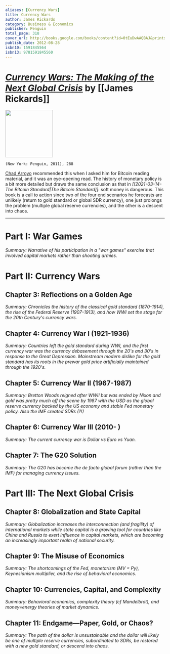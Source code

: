 ```yaml
---
aliases: [Currency Wars]
title: Currency Wars
author: James Rickards
category: Business & Economics
publisher: Penguin
total_page: 318
cover_url: http://books.google.com/books/content?id=0tEuDwAAQBAJ&printsec=frontcover&img=1&zoom=1&edge=curl&source=gbs_api
publish_date: 2012-08-28
isbn10: 1591845564
isbn13: 9781591845560
---
```

# [*Currency Wars: The Making of the Next Global Crisis*](https://www.amazon.com/Currency-Wars-Making-Global-Crisis/dp/1591845564) by [[James Rickards]]

<img src="https://images-na.ssl-images-amazon.com/images/I/51JSyLEs4YL._SX324_BO1,204,203,200_.jpg" width=150>

`(New York: Penguin, 2011), 288`

[Chad Arroyo](https://www.linkedin.com/in/chadarroyo/) recommended this when I asked him for Bitcoin reading material, and it was an eye-opening read. The history of monetary policy is a bit more detailed but draws the same conclusion as that in *[[2021-03-14-The Bitcoin Standard|The Bitcoin Standard]]*: soft money is dangerous. This book is a call to action since two of the four end scenarios he forecasts are unlikely (return to gold standard or global SDR currency), one just prolongs the problem (multiple global reserve currencies), and the other is a descent into chaos.

---

# Part I: War Games

*Summary: Narrative of his participation in a "war games" exercise that involved capital markets rather than shooting armies.*


# Part II: Currency Wars

## Chapter 3: Reflections on a Golden Age
*Summary: Chronicles the history of the classical gold standard (1870-1914), the rise of the Federal Reserve (1907-1913), and how WWI set the stage for the 20th Century's currency wars.*


## Chapter 4: Currency War I (1921-1936)
*Summary: Countries left the gold standard during WWI, and the first currency war was the currency debasement through the 20's and 30's in response to the Great Depression. Mainstream modern dislike for the gold standard has its roots in the prewar gold price artificially maintained through the 1920's.*


## Chapter 5: Currency War II (1967-1987)
*Summary: Bretton Woods reigned after WWII but was ended by Nixon and gold was pretty much off the scene by 1987 with the USD as the global reserve currency backed by the US economy and stable Fed monetary policy. Also the IMF created SDRs (?!)*


## Chapter 6: Currency War III (2010- )
*Summary: The current currency war is Dollar vs Euro vs Yuan.*


## Chapter 7: The G20 Solution
*Summary: The G20 has become the de facto global forum (rather than the IMF) for managing currency issues.*


# Part III: The Next Global Crisis

## Chapter 8: Globalization and State Capital
*Summary: Globalization increases the interconnection (and fragility) of international markets while state capital is a growing tool for countries like China and Russia to exert influence in capital markets, which are becoming an increasingly important realm of national security.*


## Chapter 9: The Misuse of Economics
*Summary: The shortcomings of the Fed, monetarism (MV = Py), Keynesianism multiplier, and the rise of behavioral economics.*


## Chapter 10: Currencies, Capital, and Complexity
*Summary: Behavioral economics, complexity theory (cf Mandelbrot), and money=energy theories of market dynamics.*


## Chapter 11: Endgame—Paper, Gold, or Chaos?
*Summary: The path of the dollar is unsustainable and the dollar will likely be one of multiple reserve currencies, subordinated to SDRs, be restored with a new gold standard, or descend into chaos.*


